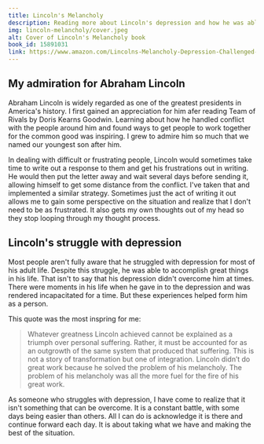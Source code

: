 ```yaml
---
title: Lincoln's Melancholy
description: Reading more about Lincoln's depression and how he was able to accomplish so much gave me new perspective on my own depression.
img: lincoln-melancholy/cover.jpeg
alt: Cover of Lincoln's Melancholy book
book_id: 15891031
link: https://www.amazon.com/Lincolns-Melancholy-Depression-Challenged-President/dp/B09SK3SZVD
---
```


## My admiration for Abraham Lincoln

Abraham Lincoln is widely regarded as one of the greatest presidents in America's history. I first gained an appreciation for him afer reading Team of Rivals by Doris Kearns Goodwin. Learning about how he handled conflict with the people around him and found ways to get people to work together for the common good was inspiring. I grew to admire him so much that we named our youngest son after him.

In dealing with difficult or frustrating people, Lincoln would sometimes take time to write out a response to them and get his frustrations out in writing. He would then put the letter away and wait several days before sending it, allowing himself to get some distance from the conflict. I've taken that and implemented a similar strategy. Sometimes just the act of writing it out allows me to gain some perspective on the situation and realize that I don't need to be as frustrated. It also gets my own thoughts out of my head so they stop looping through my thought process.

## Lincoln's struggle with depression

Most people aren't fully aware that he struggled with depression for most of his adult life. Despite this struggle, he was able to accomplish great things in his life. That isn't to say that his depression didn't overcome him at times. There were moments in his life when he gave in to the depression and was rendered incapacitated for a time. But these experiences helped form him as a person.

This quote was the most inspring for me:

> Whatever greatness Lincoln achieved cannot be explained as a triumph over personal suffering. Rather, it must be accounted for as an outgrowth of the same system that produced that suffering. This is not a story of transformation but one of integration. Lincoln didn’t do great work because he solved the problem of his melancholy. The problem of his melancholy was all the more fuel for the fire of his great work.

As someone who struggles with depression, I have come to realize that it isn't something that can be overcome. It is a constant battle, with some days being easier than others. All I can do is acknowledge it is there and continue forward each day. It is about taking what we have and making the best of the situation.
